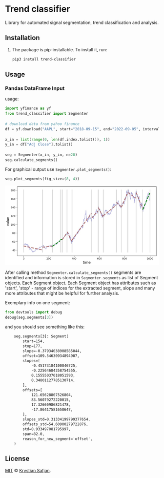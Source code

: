 # Trend classifier

Library for automated signal segmentation, trend classification and analysis.

## Installation

1. The package is pip-installable. To install it, run:

   ```sh
   pip3 install trend-classifier
   ```

## Usage
### Pandas DataFrame Input
usage:
```python
import yfinance as yf
from trend_classifier import Segmenter

# download data from yahoo finance
df = yf.download("AAPL", start="2018-09-15", end="2022-09-05", interval="1d", progress=False)

x_in = list(range(0, len(df.index.tolist()), 1))
y_in = df["Adj Close"].tolist()

seg = Segmenter(x_in, y_in, n=20)
seg.calculate_segments()
```

For graphical output use `Segmenter.plot_segments()`:
```python
seg.plot_segments(fig_size=(8, 4))
```

![Segmentation example](https://github.com/izikeros/trend_classifier/blob/main/img/screenshoot_1.jpg?raw=true)

After calling method `Segmenter.calculate_segments()` segments are identified and information is stored in `Segmenter.segments` as list of Segment objects. Each Segment object. Each Segment object has attributes such as 'start', 'stop' - range of indices for the extracted segment, slope and many more attributes that might be helpful for further analysis.

Exemplary info on one segment:
```python
from devtools import debug
debug(seg.segments[3])
```
and you should see something like this:
```
    seg.segments[3]: Segment(
        start=154,
        stop=177,
        slope=-0.37934038908585044,
        offset=109.54630934894907,
        slopes=[
            -0.45173184100846725,
            -0.22564684358754555,
            0.15555037018051593,
            0.34801127785130714,
        ],
        offsets=[
            121.65628807526804,
            83.56079272220015,
            17.32660986821478,
            -17.86417581658647,
        ],
        slopes_std=0.31334199799377654,
        offsets_std=54.60900279722876,
        std=0.933497081795997,
        span=82.0,
        reason_for_new_segment='offset',
    )
```

## License

[MIT](LICENSE) © [Krystian Safjan](https://rodrigobdz.github.io/).
